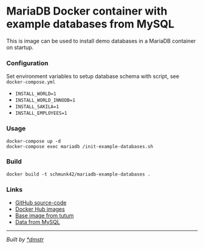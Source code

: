 MariaDB Docker container with example databases from MySQL
==========================================================

This is image can be used to install demo databases in a MariaDB container on startup.

### Configuration

Set environment variables to setup database schema with script, see `docker-compose.yml`

- `INSTALL_WORLD=1`
- `INSTALL_WORLD_INNODB=1`
- `INSTALL_SAKILA=1`
- `INSTALL_EMPLOYEES=1`

### Usage

	docker-compose up -d
	docker-compose exec mariadb /init-example-databases.sh


### Build

	docker build -t schmunk42/mariadb-example-databases .


### Links

- [GitHub source-code](https://github.com/schmunk42/docker-mariadb-example-databases)
- [Docker Hub images](https://hub.docker.com/r/schmunk42/mariadb-example-databases/)
- [Base image from tutum](https://github.com/tutumcloud/mariadb)
- [Data from MySQL](http://dev.mysql.com/doc/index-other.html)

---

*Built by [*dmstr](http://diemeisterei.de)*
